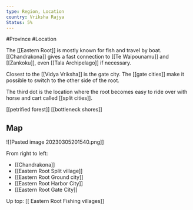```yaml
---
type: Region, Location
country: Vriksha Rajya
Status: 5%
---
```


#Province #Location

The [[Eastern Root]] is mostly known for fish and travel by boat. [[Chandrakona]] gives a fast connection to [[Te Waipounamu]] and [[Zankoku]], even [[Tala Archipelago]] if necessary.






Closest to the [[Vidya Vriksha]] is the gate city. The [[gate cities]] make it possible to switch to the other side of the root. 

The third dot is the location where the root becomes easy to ride over with horse and cart called [[split cities]].


[[petrified forest]]
[[bottleneck shores]]






## Map



![[Pasted image 20230305201540.png]]


From right to left:
- [[Chandrakona]]
- [[Eastern Root Split village]]
- [[Eastern Root Ground city]]
- [[Eastern Root Harbor City]]
- [[Eastern Root Gate City]]

Up top:
[[ Eastern Root Fishing villages]]